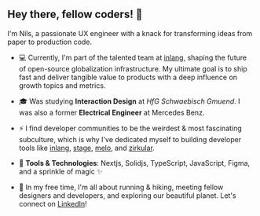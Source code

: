 ## Hey there, fellow coders! 👋

I'm Nils, a passionate UX engineer with a knack for transforming ideas from paper to production code.

- 💻 Currently, I'm part of the talented team at [inlang](https://github.com/inlang/inlang), shaping the future of open-source globalization infrastructure. My ultimate goal is to ship fast and deliver tangible value to products with a deep influence on growth topics and metrics.

- 🎓 Was studying **Interaction Design** at *HfG Schwaebisch Gmuend*. I was also a former **Electrical Engineer** at Mercedes Benz.

- ⚡️ I find developer communities to be the weirdest & most fascinating subculture, which is why I've dedicated myself to building developer tools like [inlang](https://github.com/inlang/inlang), [stage](https://github.com/stagehq/), [melo](https://melo-sound.com/), and [zirkular](https://www.zirkular.dev/).

- 🔧 **Tools & Technologies**: Nextjs, Solidjs, TypeScript, JavaScript, Figma, and a sprinkle of magic ✨

- 🌟 In my free time, I'm all about running & hiking, meeting fellow designers and developers, and exploring our beautiful planet. Let's connect on [LinkedIn](https://www.linkedin.com/in/nils-jacobsen/)!

